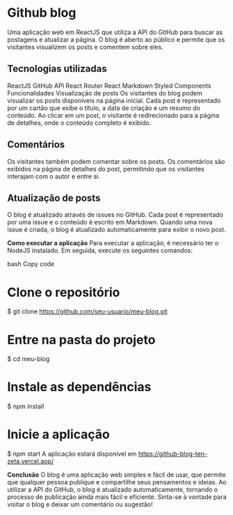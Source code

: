 # Github blog 
 Uma aplicação web em ReactJS que utiliza a API do GitHub para buscar as postagens e atualizar a página. O blog é aberto ao público e permite que os visitantes visualizem os posts e comentem sobre eles.

## Tecnologias utilizadas
ReactJS
GitHub API
React Router
React Markdown
Styled Components
Funcionalidades
Visualização de posts
Os visitantes do blog podem visualizar os posts disponíveis na página inicial. Cada post é representado por um cartão que exibe o título, a data de criação e um resumo do conteúdo. Ao clicar em um post, o visitante é redirecionado para a página de detalhes, onde o conteúdo completo é exibido.

## Comentários
Os visitantes também podem comentar sobre os posts. Os comentários são exibidos na página de detalhes do post, permitindo que os visitantes interajam com o autor e entre si.

## Atualização de posts
O blog é atualizado através de issues no GitHub. Cada post é representado por uma issue e o conteúdo é escrito em Markdown. Quando uma nova issue é criada, o blog é atualizado automaticamente para exibir o novo post.

**Como executar a aplicação**
Para executar a aplicação, é necessário ter o NodeJS instalado. Em seguida, execute os seguintes comandos:

bash
Copy code
# Clone o repositório
$ git clone https://github.com/seu-usuario/meu-blog.git

# Entre na pasta do projeto
$ cd meu-blog

# Instale as dependências
$ npm install

# Inicie a aplicação
$ npm start
A aplicação estará disponível em https://github-blog-ten-zeta.vercel.app/

**Conclusão**
O blog é uma aplicação web simples e fácil de usar, que permite que qualquer pessoa publique e compartilhe seus pensamentos e ideias. Ao utilizar a API do GitHub, o blog é atualizado automaticamente, tornando o processo de publicação ainda mais fácil e eficiente. Sinta-se à vontade para visitar o blog e deixar um comentário ou sugestão!
